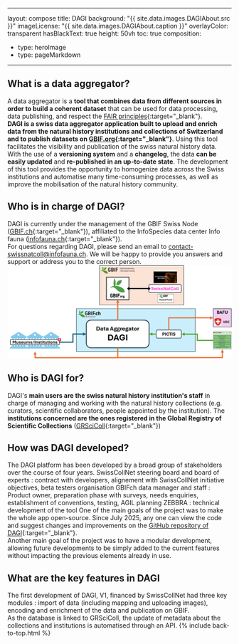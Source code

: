 <!--https://swissnatcoll.hp.gbif-staging.org/en/data-aggregator-about/-->
---
layout: compose
title: DAGI
background:  "{{ site.data.images.DAGIAbout.src }}"
imageLicense: "{{ site.data.images.DAGIAbout.caption }}"
overlayColor: transparent
hasBlackText: true
height: 50vh
toc: true
composition:
  - type: heroImage
  - type: pageMarkdown
---
## What is a data aggregator?
A data aggregator is a **tool that combines data from different sources in order to build a coherent dataset** that can be used for data processing, data publishing, and respect the [FAIR principles](https://www.go-fair.org/fair-principles/){:target="_blank"}.
<br>
**DAGI is a swiss data aggregator application built to upload and enrich data from the natural history institutions and collections of Switzerland and to publish datasets on [GBIF.org](https://www.gbif.org/){:target="_blank"}**. Using this tool facilitates the visibility and publication of the swiss natural history data. With the use of a **versioning system** and a **changelog**, the data **can be easily updated** and **re-published in an up-to-date state**. The development of this tool provides the opportunity to homogenize data across the Swiss institutions and automatise many time-consuming processes, as well as improve the mobilisation of the natural history community.
## Who is in charge of DAGI?
DAGI is currently under the management of the GBIF Swiss Node ([GBIF.ch](https://www.gbif.org/country/CH/summary){:target="_blank"}), affiliated to the InfoSpecies data center Info fauna ([infofauna.ch](https://www.infofauna.ch/fr#gsc.tab=0){:target="_blank"}).
<br>
For questions regarding DAGI, please send an email to [contact-swissnatcoll@infofauna.ch](mailto:contact-swissnatcoll@infofauna.ch). We will be happy to provide you answers and support or address you to the correct person.
<br>
![DAGI, global overview](/assets/images/GraphsDiagrams/DAGI_largeOverview.png "DAGI, global overview")
<br>
## Who is DAGI for?
DAGI's **main users are the swiss natural history institution's staff** in charge of managing and working with the natural history collections (e.g. curators, scientific collaborators, people appointed by the institution). The **institutions concerned are the ones registered in the Global Registry of Scientific Collections** ([GRSciColl](https://scientific-collections.gbif.org/){:target="_blank"})
## How was DAGI developed?
The DAGI platform has been developed by a broad group of stakeholders over the course of four years.
SwissCollNet steering board and board of experts : contract with developers, alignement with SwissCollNet initiative objectives, beta testers organisation
GBIFch data manager and staff : Product owner, preparation phase with surveys, needs enquiries, establishment of conventions, testing, AGIL planning
ZEBBRA : technical development of the tool
One of the main goals of the project was to make the whole app open-source. Since July 2025, any one can view the code and suggest changes and improvements on the [GitHub repository of DAGI](https://github.com/zebbra/data_aggregator/tree/develop){:target="_blank"}.
<br>
Another main goal of the project was to have a modular development, allowing future developments to be simply added to the current features without impacting the previous elements already in use.
## What are the key features in DAGI
The first development of DAGI, V1, financed by SwissCollNet had three key modules : import of data (including mapping and uploading images), encoding and enrichment of the data and publication on GBIF.
<br>
As the database is linked to GRSciColl, the update of metadata about the collections and institutions is automatised through an API.
{% include back-to-top.html %}
